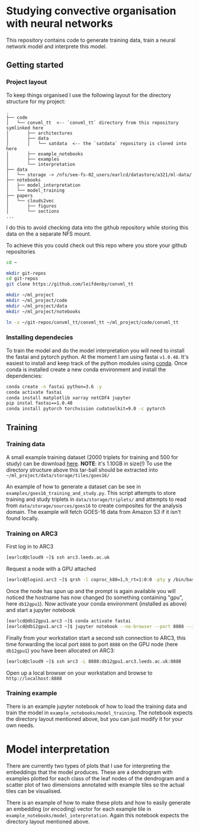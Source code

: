 # Studying convective organisation with neural networks

This repository contains code to generate training data, train a neural network
model and interprete this model. 

## Getting started

### Project layout

To keep things organised I use the following layout for the directory structure
for my project:

```
.
├── code
│   └── convml_tt  <-- `convml_tt` directory from this repository symlinked here
│       ├── architectures
│       ├── data
│       │   └── satdata  <-- the `satdata` repository is cloned into here
│       ├── example_notebooks
│       ├── examples
│       └── interpretation
├── data
│   └── storage -> /nfs/see-fs-02_users/earlcd/datastore/a321/ml-data/
├── notebooks
│   ├── model_interpretation
│   └── model_training
├── papers
│   └── clouds2vec
│       ├── figures
│       └── sections
...
```

I do this to avoid checking data into the github repository while storing this
data on the a separate NFS mount.

To achieve this you could check out this repo where you store your github
repositories

```bash
cd ~

mkdir git-repos
cd git-repos
git clone https://github.com/leifdenby/convml_tt

mkdir ~/ml_project
mkdir ~/ml_project/code
mkdir ~/ml_project/data
mkdir ~/ml_project/notebooks

ln -s ~/git-repos/convml_tt/convml_tt ~/ml_project/code/convml_tt
```

### Installing dependecies

To train the model and do the model interpretation you will need to install the
fastai and pytorch python. At the moment I am using fastai `v1.0.48`. It's
easiest to install and keep track of the python modules using
[conda](https://www.anaconda.com/distribution/). Once conda is installed create
a new conda environment and install the dependencies:

```bash
conda create -n fastai python=3.6 -y
conda activate fastai
conda install matplotlib xarray netCDF4 jupyter
pip instal fastai==1.0.48
conda install pytorch torchvision cudatoolkit=9.0 -c pytorch
```

## Training

### Training data

A small example training dataset (2000 triplets for training and 500 for study)
can be download
[here](https://leeds365-my.sharepoint.com/:u:/g/personal/earlcd_leeds_ac_uk/Ee-_nQExD9VCpWYEj8oBA1UBQ0XA6X8GlrXNdBVNe06jQg?e=s1cEBY).
**NOTE**: it's 1.10GB in size(!) To use the directory structure above this
tar-ball should be extracted into `~/ml_project/data/storage/tiles/goes16/`

An example of how to generate a dataset can be see in
`examples/goes16_training_and_study.py`. This script attempts to store training
and study triplets in `data/storage/triplets/` and attempts to read from
`data/storage/sources/goes16` to create composites for the analysis domain. The
example will fetch GOES-16 data from Amazon S3 if it isn't found locally.


### Training on ARC3

First log in to ARC3

```bash
[earlcd@cloud9 ~]$ ssh arc3.leeds.ac.uk
```

Request a node with a GPU attached

```bash
[earlcd@login1.arc3 ~]$ qrsh -l coproc_k80=1,h_rt=1:0:0 -pty y /bin/bash -i
```

Once the node has spun up and the prompt is again available you will noticed
the hostname has now changed (to something containing "gpu", here `db12gpu1`).
Now activate your conda environment (installed as above) and start a jupyter
notebook

```bash
[earlcd@db12gpu1.arc3 ~]$ conda activate fastai
[earlcd@db12gpu1.arc3 ~]$ jupyter notebook --no-browser --port 8888 --ip=0.0.0.0
```

Finally from your workstation start a second ssh connection to ARC3, this time
forwarding the local port `8888` to port `8888` on the GPU node (here
`db12gpu1`) you have been allocated on ARC3:

```bash
[earlcd@cloud9 ~]$ ssh arc3 -L 8888:db12gpu1.arc3.leeds.ac.uk:8888
```

Open up a local browser on your workstation and browse to
`http://localhost:8888`

### Training example

There is an example jupyter notebook of how to load the training data and train
the model in `example_notebooks/model_training`. The notebook expects the
directory layout mentioned above, but you can just modify it for your own
needs.

# Model interpretation

There are currently two types of plots that I use for interpreting the
embeddings that the model produces. These are a dendrogram with examples
plotted for each class of the leaf nodes of the dendrogram and a scatter plot
of two dimensions annotated with example tiles so the actual tiles can be
visualised.

There is an example of how to make these plots and how to easily generate an
embedding (or encoding) vector for each example tile in
`example_notebooks/model_interpretation`. Again this notebook expects the
directory layout mentioned above.
